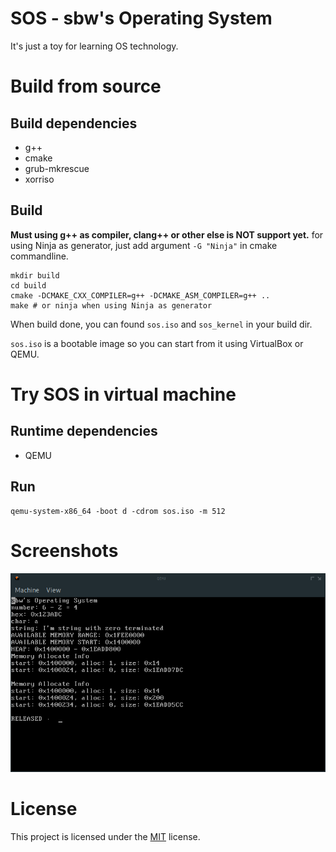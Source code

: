 
# SOS - sbw's Operating System
It's just a toy for learning OS technology.

# Build from source

## Build dependencies
- g++
- cmake
- grub-mkrescue
- xorriso

## Build
__Must using g++ as compiler, clang++ or other else is NOT support yet.__ for using Ninja as generator, just add argument `-G "Ninja"` in cmake commandline.
```shell
mkdir build
cd build
cmake -DCMAKE_CXX_COMPILER=g++ -DCMAKE_ASM_COMPILER=g++ ..
make # or ninja when using Ninja as generator
```

When build done, you can found `sos.iso` and `sos_kernel` in your build dir.

`sos.iso` is a bootable image so you can start from it using VirtualBox or QEMU.

# Try SOS in virtual machine

## Runtime dependencies
- QEMU

## Run
```shell
qemu-system-x86_64 -boot d -cdrom sos.iso -m 512
```

# Screenshots
![sos screenshots](screenshots/2018-07-21-115918_746x484_scrot.png)

# License
This project is licensed under the [MIT](LICENSE) license.
